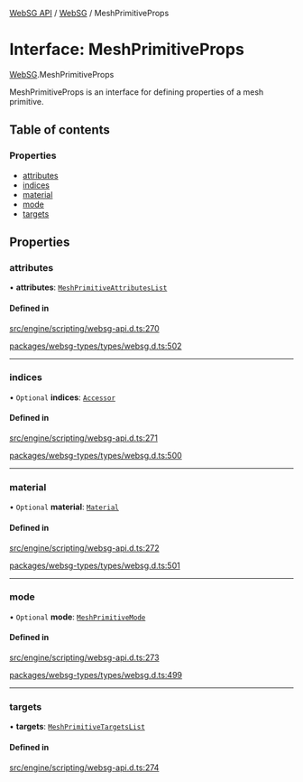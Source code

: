 [WebSG API](../README.md) / [WebSG](../modules/WebSG.md) / MeshPrimitiveProps

# Interface: MeshPrimitiveProps

[WebSG](../modules/WebSG.md).MeshPrimitiveProps

MeshPrimitiveProps is an interface for defining properties of a mesh primitive.

## Table of contents

### Properties

- [attributes](WebSG.MeshPrimitiveProps.md#attributes)
- [indices](WebSG.MeshPrimitiveProps.md#indices)
- [material](WebSG.MeshPrimitiveProps.md#material)
- [mode](WebSG.MeshPrimitiveProps.md#mode)
- [targets](WebSG.MeshPrimitiveProps.md#targets)

## Properties

### attributes

• **attributes**: [`MeshPrimitiveAttributesList`](WebSG.MeshPrimitiveAttributesList.md)

#### Defined in

[src/engine/scripting/websg-api.d.ts:270](https://github.com/thirdroom/thirdroom/blob/fe402010/src/engine/scripting/websg-api.d.ts#L270)

[packages/websg-types/types/websg.d.ts:502](https://github.com/thirdroom/thirdroom/blob/fe402010/packages/websg-types/types/websg.d.ts#L502)

___

### indices

• `Optional` **indices**: [`Accessor`](../classes/WebSG.Accessor.md)

#### Defined in

[src/engine/scripting/websg-api.d.ts:271](https://github.com/thirdroom/thirdroom/blob/fe402010/src/engine/scripting/websg-api.d.ts#L271)

[packages/websg-types/types/websg.d.ts:500](https://github.com/thirdroom/thirdroom/blob/fe402010/packages/websg-types/types/websg.d.ts#L500)

___

### material

• `Optional` **material**: [`Material`](../classes/WebSG.Material.md)

#### Defined in

[src/engine/scripting/websg-api.d.ts:272](https://github.com/thirdroom/thirdroom/blob/fe402010/src/engine/scripting/websg-api.d.ts#L272)

[packages/websg-types/types/websg.d.ts:501](https://github.com/thirdroom/thirdroom/blob/fe402010/packages/websg-types/types/websg.d.ts#L501)

___

### mode

• `Optional` **mode**: [`MeshPrimitiveMode`](../enums/WebSG.MeshPrimitiveMode.md)

#### Defined in

[src/engine/scripting/websg-api.d.ts:273](https://github.com/thirdroom/thirdroom/blob/fe402010/src/engine/scripting/websg-api.d.ts#L273)

[packages/websg-types/types/websg.d.ts:499](https://github.com/thirdroom/thirdroom/blob/fe402010/packages/websg-types/types/websg.d.ts#L499)

___

### targets

• **targets**: [`MeshPrimitiveTargetsList`](WebSG.MeshPrimitiveTargetsList.md)

#### Defined in

[src/engine/scripting/websg-api.d.ts:274](https://github.com/thirdroom/thirdroom/blob/fe402010/src/engine/scripting/websg-api.d.ts#L274)
